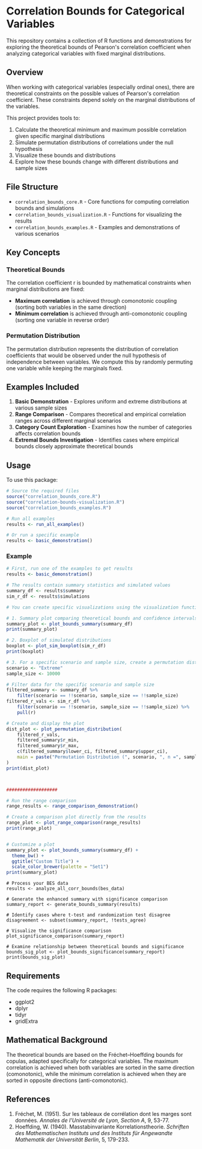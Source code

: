# Correlation Bounds for Categorical Variables

This repository contains a collection of R functions and demonstrations for exploring the theoretical bounds of Pearson's correlation coefficient when analyzing categorical variables with fixed marginal distributions.

## Overview

When working with categorical variables (especially ordinal ones), there are theoretical constraints on the possible values of Pearson's correlation coefficient. These constraints depend solely on the marginal distributions of the variables.

This project provides tools to:

1. Calculate the theoretical minimum and maximum possible correlation given specific marginal distributions
2. Simulate permutation distributions of correlations under the null hypothesis
3. Visualize these bounds and distributions
4. Explore how these bounds change with different distributions and sample sizes

## File Structure

* `correlation_bounds_core.R` - Core functions for computing correlation bounds and simulations
* `correlation_bounds_visualization.R` - Functions for visualizing the results
* `correlation_bounds_examples.R` - Examples and demonstrations of various scenarios

## Key Concepts

### Theoretical Bounds

The correlation coefficient r is bounded by mathematical constraints when marginal distributions are fixed:

* **Maximum correlation** is achieved through comonotonic coupling (sorting both variables in the same direction)
* **Minimum correlation** is achieved through anti-comonotonic coupling (sorting one variable in reverse order)

### Permutation Distribution

The permutation distribution represents the distribution of correlation coefficients that would be observed under the null hypothesis of independence between variables. We compute this by randomly permuting one variable while keeping the marginals fixed.

## Examples Included

1. **Basic Demonstration** - Explores uniform and extreme distributions at various sample sizes
2. **Range Comparison** - Compares theoretical and empirical correlation ranges across different marginal scenarios
3. **Category Count Exploration** - Examines how the number of categories affects correlation bounds
4. **Extremal Bounds Investigation** - Identifies cases where empirical bounds closely approximate theoretical bounds

## Usage

To use this package:

```r
# Source the required files
source("correlation_bounds_core.R")
source("correlation-bounds-visualization.R")
source("correlation_bounds_examples.R")

# Run all examples
results <- run_all_examples()

# Or run a specific example
results <- basic_demonstration()
```

### Example ###

```r
# First, run one of the examples to get results
results <- basic_demonstration()

# The results contain summary statistics and simulated values
summary_df <- results$summary
sim_r_df <- results$simulations

# You can create specific visualizations using the visualization functions:

# 1. Summary plot comparing theoretical bounds and confidence intervals
summary_plot <- plot_bounds_summary(summary_df)
print(summary_plot)

# 2. Boxplot of simulated distributions
boxplot <- plot_sim_boxplot(sim_r_df)
print(boxplot)

# 3. For a specific scenario and sample size, create a permutation distribution plot
scenario <- "Extreme"
sample_size <- 10000

# Filter data for the specific scenario and sample size
filtered_summary <- summary_df %>% 
	filter(scenario == !!scenario, sample_size == !!sample_size)
filtered_r_vals <- sim_r_df %>% 
	filter(scenario == !!scenario, sample_size == !!sample_size) %>% 
	pull(r)

# Create and display the plot
dist_plot <- plot_permutation_distribution(
	filtered_r_vals, 
	filtered_summary$r_min, 
	filtered_summary$r_max, 
	c(filtered_summary$lower_ci, filtered_summary$upper_ci),
	main = paste("Permutation Distribution (", scenario, ", n =", sample_size, ")")
)
print(dist_plot)



###################

# Run the range comparison
range_results <- range_comparison_demonstration()

# Create a comparison plot directly from the results
range_plot <- plot_range_comparison(range_results)
print(range_plot)


# Customize a plot
summary_plot <- plot_bounds_summary(summary_df) +
  theme_bw() +
  ggtitle("Custom Title") +
  scale_color_brewer(palette = "Set1")
print(summary_plot)

```

```{r warning=FALSE, message=FALSE}
# Process your BES data
results <- analyze_all_corr_bounds(bes_data)

# Generate the enhanced summary with significance comparison
summary_report <- generate_bounds_summary(results)

# Identify cases where t-test and randomization test disagree
disagreement <- subset(summary_report, !tests_agree)

# Visualize the significance comparison
plot_significance_comparison(summary_report)

# Examine relationship between theoretical bounds and significance
bounds_sig_plot <- plot_bounds_significance(summary_report)
print(bounds_sig_plot)

```
## Requirements

The code requires the following R packages:
* ggplot2
* dplyr
* tidyr
* gridExtra

## Mathematical Background

The theoretical bounds are based on the Fréchet–Hoeffding bounds for copulas, adapted specifically for categorical variables. The maximum correlation is achieved when both variables are sorted in the same direction (comonotonic), while the minimum correlation is achieved when they are sorted in opposite directions (anti-comonotonic).

## References

1. Fréchet, M. (1951). Sur les tableaux de corrélation dont les marges sont données. *Annales de l'Université de Lyon, Section A*, 9, 53-77.
2. Hoeffding, W. (1940). Masstabinvariante Korrelationstheorie. *Schriften des Mathematischen Instituts und des Instituts für Angewandte Mathematik der Universität Berlin*, 5, 179-233.
